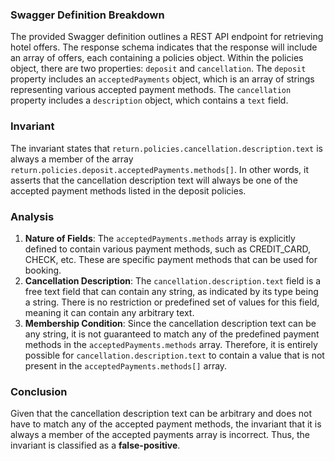 ### Swagger Definition Breakdown
The provided Swagger definition outlines a REST API endpoint for retrieving hotel offers. The response schema indicates that the response will include an array of offers, each containing a policies object. Within the policies object, there are two properties: `deposit` and `cancellation`. The `deposit` property includes an `acceptedPayments` object, which is an array of strings representing various accepted payment methods. The `cancellation` property includes a `description` object, which contains a `text` field.

### Invariant
The invariant states that `return.policies.cancellation.description.text` is always a member of the array `return.policies.deposit.acceptedPayments.methods[]`. In other words, it asserts that the cancellation description text will always be one of the accepted payment methods listed in the deposit policies.

### Analysis
1. **Nature of Fields**: The `acceptedPayments.methods` array is explicitly defined to contain various payment methods, such as CREDIT_CARD, CHECK, etc. These are specific payment methods that can be used for booking.
2. **Cancellation Description**: The `cancellation.description.text` field is a free text field that can contain any string, as indicated by its type being a string. There is no restriction or predefined set of values for this field, meaning it can contain any arbitrary text.
3. **Membership Condition**: Since the cancellation description text can be any string, it is not guaranteed to match any of the predefined payment methods in the `acceptedPayments.methods` array. Therefore, it is entirely possible for `cancellation.description.text` to contain a value that is not present in the `acceptedPayments.methods[]` array.

### Conclusion
Given that the cancellation description text can be arbitrary and does not have to match any of the accepted payment methods, the invariant that it is always a member of the accepted payments array is incorrect. Thus, the invariant is classified as a **false-positive**.

